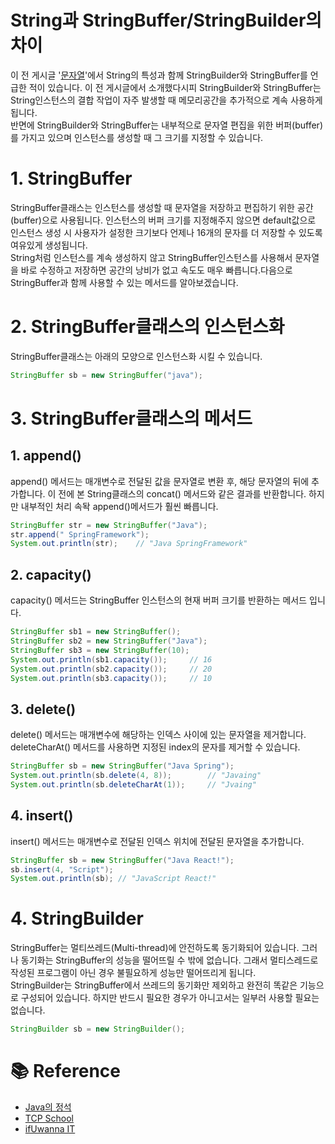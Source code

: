 # String과 StringBuffer/StringBuilder의 차이

이 전 게시글 '[문자열](https://velog.io/@jgone2/Java-%EB%AC%B8%EC%9E%90%EC%97%B4%EA%B3%BC-%EB%AC%B8%EC%9E%90-%EC%9E%85%EC%B6%9C%EB%A0%A5String-IO)'에서 String의 특성과 함께 StringBuilder와 StringBuffer를 언급한 적이 있습니다. 이 전 게시글에서 소개했다시피 StringBuilder와 StringBuffer는 String인스턴스의 결합 작업이 자주 발생할 때 메모리공간을 추가적으로 계속 사용하게됩니다.  
반면에 StringBuilder와 StringBuffer는 내부적으로 문자열 편집을 위한 버퍼(buffer)를 가지고 있으며 인스턴스를 생성할 때 그 크기를 지정할 수 있습니다.

# 1. StringBuffer

StringBuffer클래스는 인스턴스를 생성할 때 문자열을 저장하고 편집하기 위한 공간(buffer)으로 사용됩니다. 인스턴스의 버퍼 크기를 지정해주지 않으면 default값으로 인스턴스 생성 시 사용자가 설정한 크기보다 언제나 16개의 문자를 더 저장할 수 있도록 여유있게 생성됩니다.  
String처럼 인스턴스를 계속 생성하지 않고 StringBuffer인스턴스를 사용해서 문자열을 바로 수정하고 저장하면 공간의 낭비가 없고 속도도 매우 빠릅니다.다음으로 StringBuffer과 함께 사용할 수 있는 메서드를 알아보겠습니다.

# 2. StringBuffer클래스의 인스턴스화

StringBuffer클래스는 아래의 모양으로 인스턴스화 시킬 수 있습니다.

```java
StringBuffer sb = new StringBuffer("java");
```

# 3. StringBuffer클래스의 메서드

## 1. append()

append() 메서드는 매개변수로 전달된 값을 문자열로 변환 후, 해당 문자열의 뒤에 추가합니다. 이 전에 본 String클래스의 concat() 메서드와 같은 결과를 반환합니다. 하지만 내부적인 처리 속돡 append()메서드가 훨씬 빠릅니다.

```java
StringBuffer str = new StringBuffer("Java");
str.append(" SpringFramework");
System.out.println(str);	// "Java SpringFramework"
```

## 2. capacity()

capacity() 메서드는 StringBuffer 인스턴스의 현재 버퍼 크기를 반환하는 메서드 입니다.

```java
StringBuffer sb1 = new StringBuffer();
StringBuffer sb2 = new StringBuffer("Java");
StringBuffer sb3 = new StringBuffer(10);
System.out.println(sb1.capacity());		// 16
System.out.println(sb2.capacity());		// 20
System.out.println(sb3.capacity());		// 10
```

## 3. delete()

delete() 메서드는 매개변수에 해당하는 인덱스 사이에 있는 문자열을 제거합니다. deleteCharAt() 메서드를 사용하면 지정된 index의 문자를 제거할 수 있습니다.

```java
StringBuffer sb = new StringBuffer("Java Spring");
System.out.println(sb.delete(4, 8));		// "Javaing"
System.out.println(sb.deleteCharAt(1));		// "Jvaing"
```

## 4. insert()

insert() 메서드는 매개변수로 전달된 인덱스 위치에 전달된 문자열을 추가합니다.

```java
StringBuffer sb = new StringBuffer("Java React!");
sb.insert(4, "Script");
System.out.println(sb);	// "JavaScript React!"
```

# 4. StringBuilder

StringBuffer는 멀티쓰레드(Multi-thread)에 안전하도록 동기화되어 있습니다. 그러나 동기화는 StringBuffer의 성능을 떨어뜨릴 수 밖에 없습니다. 그래서 멀티스레드로 작성된 프로그램이 아닌 경우 불필요하게 성능만 떨어뜨리게 됩니다.  
StringBuilder는 StringBuffer에서 쓰레드의 동기화만 제외하고 완전히 똑같은 기능으로 구성되어 있습니다. 하지만 반드시 필요한 경우가 아니고서는 일부러 사용할 필요는 없습니다.

```java
StringBuilder sb = new StringBuilder();
```

# 📚 Reference

- [Java의 정석](https://product.kyobobook.co.kr/detail/S000001550352)
- [TCP School](http://tcpschool.com/java/intro)
- [ifUwanna IT](https://ifuwanna.tistory.com/221)
